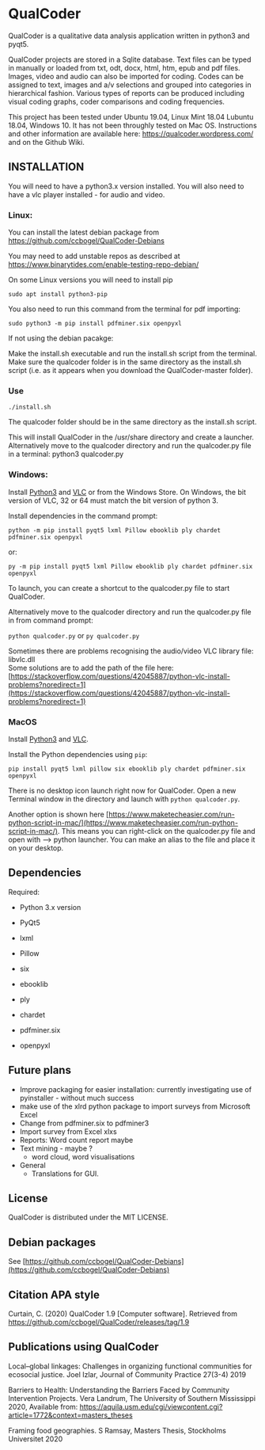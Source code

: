 # QualCoder
QualCoder is a qualitative data analysis application written in python3 and pyqt5.

QualCoder projects are stored in a Sqlite database. Text files can be typed in manually or loaded from txt, odt, docx, html, htm, epub and  pdf files. Images, video and audio can also be imported for coding. Codes can be assigned to text, images and a/v selections and grouped into categories in hierarchical fashion. Various types of reports can be produced including visual coding graphs, coder comparisons and coding frequencies.

This project has been tested under Ubuntu 19.04, Linux Mint 18.04 Lubuntu 18.04, Windows 10. It has not been throughly tested on Mac OS.
Instructions and other information are available here: https://qualcoder.wordpress.com/ and on the Github Wiki.

## INSTALLATION
You will need to have a python3.x version installed.
You will also need to have a vlc player installed - for audio and video. 

### Linux:

You can install the latest debian package from https://github.com/ccbogel/QualCoder-Debians

You may need to add unstable repos as described at https://www.binarytides.com/enable-testing-repo-debian/

On some Linux versions you will need to install pip

`sudo apt install python3-pip`

You also need to run this command from the terminal for pdf importing:

`sudo python3 -m pip install pdfminer.six openpyxl`

If not using the debian pacakge:

Make the install.sh executable and run the install.sh script from the terminal. Make sure the qualcoder folder is in the same directory as the install.sh script (i.e. as it appears when you download the QualCoder-master folder). 

### Use 

`./install.sh`

The qualcoder folder should be in the same directory as the install.sh script.

This will install QualCoder in the /usr/share directory and create a launcher. Alternatively move to the qualcoder directory and run the qualcoder.py file in a terminal: python3 qualcoder.py


### Windows: 

Install [Python3](https://www.python.org/downloads/) and [VLC](https://www.videolan.org/vlc/download-windows.html) or from the Windows Store. On Windows, the bit version of VLC, 32 or 64 must match the bit version of python 3.

Install dependencies in the command prompt:

`python -m pip install pyqt5 lxml Pillow ebooklib ply chardet pdfminer.six openpyxl`

or:

`py -m pip install pyqt5 lxml Pillow ebooklib ply chardet pdfminer.six openpyxl`

To launch, you can create a shortcut to the qualcoder.py file to start QualCoder.

Alternatively move to the qualcoder directory and run the qualcoder.py file in from command prompt: 

`python qualcoder.py`  or `py qualcoder.py`

Sometimes there are problems recognising the audio/video VLC library file: libvlc.dll  
Some solutions are to add the path of the file here: [https://stackoverflow.com/questions/42045887/python-vlc-install-problems?noredirect=1](https://stackoverflow.com/questions/42045887/python-vlc-install-problems?noredirect=1)


### MacOS

Install [Python3](https://www.python.org/downloads/) and [VLC](https://www.videolan.org/vlc/).

Install the Python dependencies using `pip`:

`pip install pyqt5 lxml pillow six ebooklib ply chardet pdfminer.six openpyxl`

There is no desktop icon launch right now for QualCoder. Open a new Terminal window in the directory and launch with `python qualcoder.py`.

Another option is shown here [https://www.maketecheasier.com/run-python-script-in-mac/](https://www.maketecheasier.com/run-python-script-in-mac/). This means you can right-click on the qualcoder.py file and open with --> python launcher.
 You can make an alias to the file and place it on your desktop.
 
## Dependencies
Required:

* Python 3.x version

* PyQt5

* lxml

* Pillow

* six

* ebooklib

* ply

* chardet

* pdfminer.six

* openpyxl


## Future plans
* Improve packaging for easier installation: currently investigating use of pyinstaller - without much success
* make use of the xlrd python package to import surveys from Microsoft Excel
* Change from pdfminer.six to pdfminer3
* Import survey from Excel xlxs
* Reports:
        Word count report maybe
* Text mining - maybe ?
    * word cloud, word visualisations
* General
    * Translations for GUI.

## License
QualCoder is distributed under the MIT LICENSE.

## Debian packages
See [https://github.com/ccbogel/QualCoder-Debians](https://github.com/ccbogel/QualCoder-Debians)

##  Citation APA style

Curtain, C. (2020) QualCoder 1.9 [Computer software]. Retrieved from
https://github.com/ccbogel/QualCoder/releases/tag/1.9

## Publications using QualCoder
Local–global linkages: Challenges in organizing functional communities for ecosocial justice. Joel Izlar, Journal of Community Practice 27(3-4) 2019

Barriers to Health: Understanding the Barriers Faced by Community Intervention Projects. Vera Landrum, The University of Southern Mississippi 2020, Available from: https://aquila.usm.edu/cgi/viewcontent.cgi?article=1772&context=masters_theses

Framing food geographies. S Ramsay, Masters Thesis, Stockholms Universitet 2020

